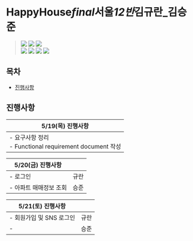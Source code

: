 # HappyHouse*final*서울*12반*김규란\_김승준

> <img src="https://img.shields.io/badge/Java-007396?style=for-the-badge&logo=Java&logoColor=white">
> <img src="https://img.shields.io/badge/Spring Boot-6DB33F?style=for-the-badge&logo=Spring Boot&logoColor=white">
> <img src="https://img.shields.io/badge/MySQL-4479A1?style=for-the-badge&logo=MySQL&logoColor=white"> <br>
> <img src="https://img.shields.io/badge/Vue.js-4FC08D?style=for-the-badge&logo=Vue.js&logoColor=white">
> <img src="https://img.shields.io/badge/JavaScript-F7DF1E?style=for-the-badge&logo=JavaScript&logoColor=white">
> <img src="https://img.shields.io/badge/CSS3-1572B6?style=for-the-badge&logo=CSS3&logoColor=white">
> <img src="https://img.shields.io/badge/HTML5-E34F26?style=for-the-badge&logo=HTML5&logoColor=white">

## 목차

- [진행사항](#진행사항)

## 진행사항

| 5/19(목) 진행사항                                          |
| ---------------------------------------------------------- |
| - 요구사항 정리 <br>- Functional requirement document 작성 |

| 5/20(금) 진행사항      |      |
| ---------------------- | ---- |
| - 로그인               | 규란 |
| - 아파트 매매정보 조회 | 승준 |

| 5/21(토) 진행사항        |      |
| ------------------------ | ---- |
| - 회원가입 및 SNS 로그인 | 규란 |
| -                        | 승준 |
